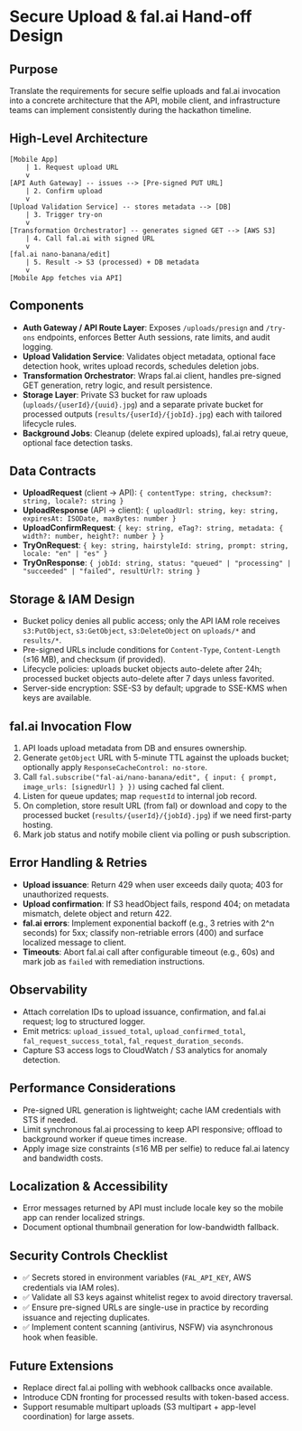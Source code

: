 # Secure Upload & fal.ai Hand-off Design

## Purpose
Translate the requirements for secure selfie uploads and fal.ai invocation into a concrete architecture that the API, mobile client, and infrastructure teams can implement consistently during the hackathon timeline.

## High-Level Architecture
```
[Mobile App]
    | 1. Request upload URL
    v
[API Auth Gateway] -- issues --> [Pre-signed PUT URL]
    | 2. Confirm upload
    v
[Upload Validation Service] -- stores metadata --> [DB]
    | 3. Trigger try-on
    v
[Transformation Orchestrator] -- generates signed GET --> [AWS S3]
    | 4. Call fal.ai with signed URL
    v
[fal.ai nano-banana/edit]
    | 5. Result -> S3 (processed) + DB metadata
    v
[Mobile App fetches via API]
```

## Components
- **Auth Gateway / API Route Layer**: Exposes `/uploads/presign` and `/try-ons` endpoints, enforces Better Auth sessions, rate limits, and audit logging.
- **Upload Validation Service**: Validates object metadata, optional face detection hook, writes upload records, schedules deletion jobs.
- **Transformation Orchestrator**: Wraps fal.ai client, handles pre-signed GET generation, retry logic, and result persistence.
- **Storage Layer**: Private S3 bucket for raw uploads (`uploads/{userId}/{uuid}.jpg`) and a separate private bucket for processed outputs (`results/{userId}/{jobId}.jpg`) each with tailored lifecycle rules.
- **Background Jobs**: Cleanup (delete expired uploads), fal.ai retry queue, optional face detection tasks.

## Data Contracts
- **UploadRequest** (client → API): `{ contentType: string, checksum?: string, locale?: string }`
- **UploadResponse** (API → client): `{ uploadUrl: string, key: string, expiresAt: ISODate, maxBytes: number }`
- **UploadConfirmRequest**: `{ key: string, eTag?: string, metadata: { width?: number, height?: number } }`
- **TryOnRequest**: `{ key: string, hairstyleId: string, prompt: string, locale: "en" | "es" }`
- **TryOnResponse**: `{ jobId: string, status: "queued" | "processing" | "succeeded" | "failed", resultUrl?: string }`

## Storage & IAM Design
- Bucket policy denies all public access; only the API IAM role receives `s3:PutObject`, `s3:GetObject`, `s3:DeleteObject` on `uploads/*` and `results/*`.
- Pre-signed URLs include conditions for `Content-Type`, `Content-Length` (≤16 MB), and checksum (if provided).
- Lifecycle policies: uploads bucket objects auto-delete after 24h; processed bucket objects auto-delete after 7 days unless favorited.
- Server-side encryption: SSE-S3 by default; upgrade to SSE-KMS when keys are available.

## fal.ai Invocation Flow
1. API loads upload metadata from DB and ensures ownership.
2. Generate `getObject` URL with 5-minute TTL against the uploads bucket; optionally apply `ResponseCacheControl: no-store`.
3. Call `fal.subscribe("fal-ai/nano-banana/edit", { input: { prompt, image_urls: [signedUrl] } })` using cached fal client.
4. Listen for queue updates; map `requestId` to internal job record.
5. On completion, store result URL (from fal) or download and copy to the processed bucket (`results/{userId}/{jobId}.jpg`) if we need first-party hosting.
6. Mark job status and notify mobile client via polling or push subscription.

## Error Handling & Retries
- **Upload issuance**: Return 429 when user exceeds daily quota; 403 for unauthorized requests.
- **Upload confirmation**: If S3 headObject fails, respond 404; on metadata mismatch, delete object and return 422.
- **fal.ai errors**: Implement exponential backoff (e.g., 3 retries with 2^n seconds) for 5xx; classify non-retriable errors (400) and surface localized message to client.
- **Timeouts**: Abort fal.ai call after configurable timeout (e.g., 60s) and mark job as `failed` with remediation instructions.

## Observability
- Attach correlation IDs to upload issuance, confirmation, and fal.ai request; log to structured logger.
- Emit metrics: `upload_issued_total`, `upload_confirmed_total`, `fal_request_success_total`, `fal_request_duration_seconds`.
- Capture S3 access logs to CloudWatch / S3 analytics for anomaly detection.

## Performance Considerations
- Pre-signed URL generation is lightweight; cache IAM credentials with STS if needed.
- Limit synchronous fal.ai processing to keep API responsive; offload to background worker if queue times increase.
- Apply image size constraints (≤16 MB per selfie) to reduce fal.ai latency and bandwidth costs.

## Localization & Accessibility
- Error messages returned by API must include locale key so the mobile app can render localized strings.
- Document optional thumbnail generation for low-bandwidth fallback.

## Security Controls Checklist
- ✅ Secrets stored in environment variables (`FAL_API_KEY`, AWS credentials via IAM roles).
- ✅ Validate all S3 keys against whitelist regex to avoid directory traversal.
- ✅ Ensure pre-signed URLs are single-use in practice by recording issuance and rejecting duplicates.
- ✅ Implement content scanning (antivirus, NSFW) via asynchronous hook when feasible.

## Future Extensions
- Replace direct fal.ai polling with webhook callbacks once available.
- Introduce CDN fronting for processed results with token-based access.
- Support resumable multipart uploads (S3 multipart + app-level coordination) for large assets.
